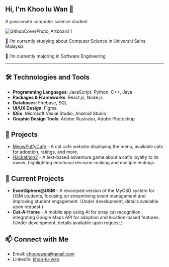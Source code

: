 ## Hi, I'm Khoo Iu Wan 👋
A passionate computer science student

![GithubCoverPhoto_Artboard 1](https://github.com/user-attachments/assets/06849135-ff61-4d10-8382-a416eda6fc4e)

🔭 I’m currently studying about Computer Science in Universiti Sains Malaysia

🌱 I’m currently majoring in Software Engineering

---

## 🛠️ Technologies and Tools

- **Programming Languages**: JavaScript, Python, C++, Java
- **Packages & Frameworks**: React.js, Node.js
- **Databases**: Firebase, SQL
- **UI/UX Design**: Figma
- **IDEs**: Microsoft Visual Studio, Android Studio
- **Graphic Design Tools**: Adobe Illustrator, Adobe Photoshop

## 🚀 Projects

- [MeowPuffyCafe](https://github.com/wuik1112/CAT201-G06-Assignment2) - A cat cafe website displaying the menu, available cats for adoption, ratings, and more.
- [Hackathon2](https://github.com/wuik1112/CPT113-G5-Hackathon-2) - A text-based adventure game about a cat's loyalty to its owner, highlighting emotional decision-making and multiple endings.
  
## 🚧 Current Projects

- **EventSphere@USM** - A revamped version of the MyCSD system for USM students, focusing on streamlining event management and improving student engagement. (Under development, details available upon request.)
- **Cat-A-Home** - A mobile app using AI for stray cat recognition, integrating Google Maps API for adoption and location-based features. (Under development, details available upon request.)

## 📫 Connect with Me

- Email: [khooiuwan@gmail.com](mailto:khooiuwan@gmail.com)
- LinkedIn: [khoo-iu-wan](https://linkedin.com/in/khoo-iu-wan)

